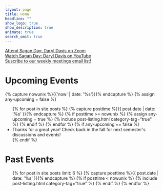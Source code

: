 ```yaml
---
layout: page
title: Home
headline: ""
show_logo: true
show_description: true
animate: true
search_omit: true
---
```

<div class='center-btns'>
<a href="https://www.google.com/url?q=https://cmu.zoom.us/j/97801944405?pwd%3DMVFMZS9jN3Z6a1ZTbEpwcDhOSks4dz09&sa=D&source=calendar&usd=2&usg=AOvVaw0yhT8lNKKtg_gfSZvnzLw5">Attend Sagan Day: Daryl Davis on Zoom</a>
</div>

<div class='center-btns'>
<a href="https://youtu.be/6PD8H-gjkcQ"> Watch Sagan Day: Daryl Davis on YouTube</a>
</div>

<div class='center-btns'>
<a href="http://eepurl.com/D695H" class="btn">Suscribe to our weekly meetings email list!</a>
</div>

<h1 class="entry-title">Upcoming Events</h1>

{% capture nowunix %}{{'now' | date: '%s'}}{% endcapture %}
{% assign any-upcoming = false %}
<ul class="post-list">
  {% for post in site.posts %}
    {% capture posttime %}{{ post.date | date: '%s' }}{% endcapture %}
    {% if posttime >= nowunix %}
      {% assign any-upcoming = true %}
      {% include post-listing.html category-tag="true" %}
    {% endif %}
  {% endfor %}
  {% if any-upcoming == false %}
  <li><article>
    <div class="entry-header">
      <div class="title">
Thanks for a great year! Check back in the fall for next semester's discussions and events! 
<!--- Check back on Monday for Wednesday's discussion topic! --->
      </div>
    </div>
  </article>
  </li>
  {% endif %}
</ul>

<h1 class="entry-title">Past Events</h1>

<ul class="post-list">
  {% for post in site.posts limit: 6 %}
    {% capture posttime %}{{ post.date | date: '%s' }}{% endcapture %}
    {% if posttime < nowunix %}
      {% include post-listing.html category-tag="true" %}
    {% endif %}
  {% endfor %}
</ul>
